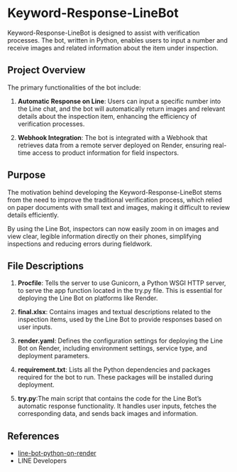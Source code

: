 # Keyword-Response-LineBot

Keyword-Response-LineBot is designed to assist with verification processes. The bot, written in Python, enables users to input a number and receive images and related information about the item under inspection.

## Project Overview

The primary functionalities of the bot include:

1. **Automatic Response on Line**: Users can input a specific number into the Line chat, and the bot will automatically return images and relevant details about the inspection item, enhancing the efficiency of verification processes.

2. **Webhook Integration**: The bot is integrated with a Webhook that retrieves data from a remote server deployed on Render, ensuring real-time access to product information for field inspectors.

## Purpose

The motivation behind developing the Keyword-Response-LineBot stems from the need to improve the traditional verification process, which relied on paper documents with small text and images, making it difficult to review details efficiently. 

By using the Line Bot, inspectors can now easily zoom in on images and view clear, legible information directly on their phones, simplifying inspections and reducing errors during fieldwork.

## File Descriptions

1. **Procfile**: Tells the server to use Gunicorn, a Python WSGI HTTP server, to serve the app function located in the try.py file. This is essential for deploying the Line Bot on platforms like Render.

2. **final.xlsx**: Contains images and textual descriptions related to the inspection items, used by the Line Bot to provide responses based on user inputs.

3. **render.yaml**: Defines the configuration settings for deploying the Line Bot on Render, including environment settings, service type, and deployment parameters.

4. **requirement.txt**: Lists all the Python dependencies and packages required for the bot to run. These packages will be installed during deployment.

5. **try.py**:The main script that contains the code for the Line Bot’s automatic response functionality. It handles user inputs, fetches the corresponding data, and sends back images and information. 


## References
- [line-bot-python-on-render](https://github.com/haojiwu/line-bot-python-on-render)
- LINE Developers

